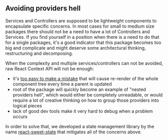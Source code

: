 ## Avoiding providers hell

Services and Controllers are supposed to be lightweight components to encapsulate specific concerns.
In most cases for small to medium size packages there should not be a need to have a lot of
Controllers and Services. If you find yourself in a position when there is a need to do that for a
single packages, it's a good indicator that this package becomes too big and complicate and might
deserve some architectural thinking, restructuring and decomposing.

When the complexity and multiple services/controllers can not be avoided, raw React Context API will
not be enough:

- it's [too easy to make a mistake](https://reactjs.org/docs/context.html#caveats) that will cause
  re-render of the whole component tree every time a parent is updated
- root of the package will quickly become an example of "nested providers hell", which would either
  be completely unreadable, or would require a lot of creative thinking on how to group those
  providers into logical pieces
- lack of good dev tools make it very hard to debug when a problem occurs

In order to solve that, we developed a state management library by the name
[react-sweet-state](https://github.com/atlassian/react-sweet-state) that mitigates all of the
concerns above.
